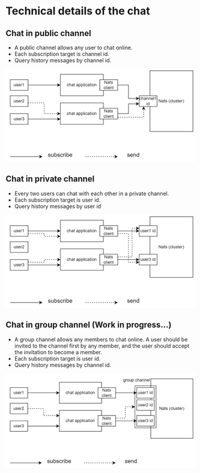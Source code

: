 # Technical details of the chat

## Chat in public channel

- A public channel allows any user to chat online.
- Each subscription target is channel id.
- Query history messages by channel id.

![image](public-chat.png)

## Chat in private channel

- Every two users can chat with each other in a private channel.
- Each subscription target is user id.
- Query history messages by user id 

![image](private-chat.png)

## Chat in group channel (Work in progress...)

- A group channel allows any members to chat online. A user should 
be invited to the channel first by any member, and the user should 
accept the invitation to become a member. 
- Each subscription target is user id.
- Query history messages by channel id.

![image](group-chat.png)
